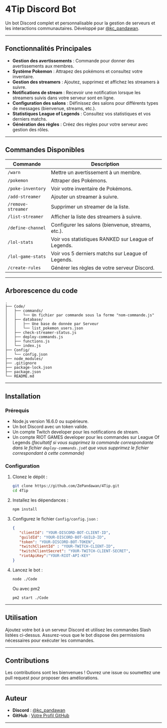 # 4Tip Discord Bot

Un bot Discord complet et personnalisable pour la gestion de serveurs et les interactions communautaires. Développé par [@kc_pandawan](https://discord.com/users/kc_pandawan).

---

## Fonctionnalités Principales

- **Gestion des avertissements** : Commande pour donner des avertissements aux membres.
- **Système Pokemon** : Attrapez des pokémons et consultez votre inventaire.
- **Gestion des streamers** : Ajoutez, supprimez et affichez les streamers à suivre.
- **Notifications de stream** : Recevoir une notification lorsque les streamers suivis dans votre serveur sont en ligne.
- **Configuration des salons** : Définissez des salons pour différents types de messages (bienvenue, streams, etc.).
- **Statistiques League of Legends** : Consultez vos statistiques et vos derniers matchs.
- **Génération des règles** : Créez des règles pour votre serveur avec gestion des rôles.

---

## Commandes Disponibles

| Commande             | Description                                                                 |
|----------------------|-----------------------------------------------------------------------------|
| `/warn`              | Mettre un avertissement à un membre.                                      |
| `/pokemon`           | Attraper des Pokémons.                                                     |
| `/poke-inventory`    | Voir votre inventaire de Pokémons.                                         |
| `/add-streamer`      | Ajouter un streamer à suivre.                                            |
| `/remove-streamer`   | Supprimer un streamer de la liste.                                         |
| `/list-streamer`     | Afficher la liste des streamers à suivre.                                 |
| `/define-channel`    | Configurer les salons (bienvenue, streams, etc.).                         |
| `/lol-stats`         | Voir vos statistiques RANKED sur League of Legends.                       |
| `/lol-game-stats`    | Voir vos 5 derniers matchs sur League of Legends.                         |
| `/create-rules`      | Générer les règles de votre serveur Discord.                           |

---

## Arborescence du code 

```
.
├── Code/
│   ├── commands/
│   │   └── Un fichier par commande sous la forme "nom-commande.js"
│   ├── database/
│   │   ├── Une base de donnée par Serveur
│   │   └── list_pokemon_users.json
│   ├── check-streamer-status.js
│   ├── deploy-commands.js
│   ├── functions.js
│   └── index.js
├── Config/
│   └── config.json
├── node_modules/
├── .gitignore
├── package-lock.json
├── package.json
└── README.md
```

---

## Installation

### Prérequis

- Node.js version 16.6.0 ou supérieure.
- Un bot Discord avec un token valide.
- Un compte Twitch developer pour les notifications de stream.
- Un compte RIOT GAMES developer pour les commandes sur League Of Legends *(facultatif si vous supprimez la commande correspondante dans le fichier `deploy-commands.js`et que vous supprimez le fichier correspondant à cette commande)*

### Configuration

1. Clonez le dépôt :
   ```bash
   git clone https://github.com/ZePandawan/4Tip.git
   cd 4Tip
   ```

2. Installez les dépendances :
   ```bash
   npm install
   ```

3. Configurez le fichier `Config/config.json` :
   ```json
   {
      "clientId": "YOUR-DISCORD-BOT-CLIENT-ID",
      "guildId": "YOUR-DISCORD-BOT-GUILD-ID",
      "token": "YOUR-DISCORD-BOT-TOKEN",
      "twitchClientId" : "YOUR-TWITCH-CLIENT-ID",
      "twitchClientSecret": "YOUR-TWITCH-CLIENT-SECRET",
      "riotApiKey":"YOUR-RIOT-API-KEY"
   }
   ```

4. Lancez le bot :
   ```bash
   node ./Code
   ```
   Ou avec pm2
   ```
   pm2 start ./Code
   ```


---

## Utilisation

Ajoutez votre bot à un serveur Discord et utilisez les commandes Slash listées ci-dessus. Assurez-vous que le bot dispose des permissions nécessaires pour exécuter les commandes.

---

## Contributions

Les contributions sont les bienvenues ! Ouvrez une issue ou soumettez une pull request pour proposer des améliorations.

---

## Auteur

- **Discord** : [@kc_pandawan](https://discord.com/users/kc_pandawan)
- **GitHub** : [Votre Profil GitHub](https://github.com/ZePandawan)

---
